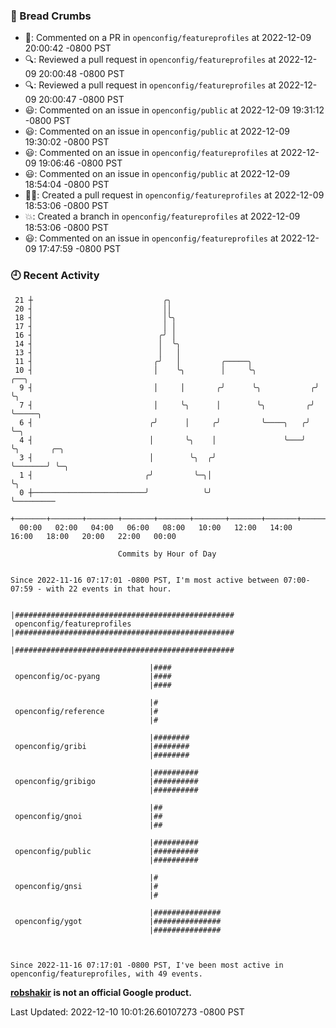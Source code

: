 ### 🍞 Bread Crumbs

 * 💬: Commented on a PR in  `openconfig/featureprofiles` at 2022-12-09 20:00:42 -0800 PST
 * 🔍: Reviewed a pull request in  `openconfig/featureprofiles` at 2022-12-09 20:00:48 -0800 PST
 * 🔍: Reviewed a pull request in  `openconfig/featureprofiles` at 2022-12-09 20:00:47 -0800 PST
 * 😃: Commented on an issue in `openconfig/public` at 2022-12-09 19:31:12 -0800 PST
 * 😃: Commented on an issue in `openconfig/public` at 2022-12-09 19:30:02 -0800 PST
 * 😃: Commented on an issue in `openconfig/featureprofiles` at 2022-12-09 19:06:46 -0800 PST
 * 😃: Commented on an issue in `openconfig/public` at 2022-12-09 18:54:04 -0800 PST
 * ✍🏼: Created a pull request in `openconfig/featureprofiles` at 2022-12-09 18:53:06 -0800 PST
 * 💥: Created a branch in `openconfig/featureprofiles` at 2022-12-09 18:53:06 -0800 PST
 * 😃: Commented on an issue in `openconfig/featureprofiles` at 2022-12-09 17:47:59 -0800 PST

### 🕘 Recent Activity
```
 21 ┼                             ╭╮
 20 ┤                             ││
 18 ┤                             │╰╮
 17 ┤                             │ │
 16 ┤                            ╭╯ │
 14 ┤                            │  ╰╮
 13 ┤                            │   │
 11 ┤                           ╭╯   │         ╭─────╮
 10 ┤                           │    ╰╮        │     ╰╮             ╭──╮
  9 ┤                           │     │       ╭╯      ╰╮           ╭╯  ╰╮
  7 ┤                           │     ╰╮      │        ╰╮         ╭╯    ╰─────╮
  6 ┤                          ╭╯      │     ╭╯         ╰────╮   ╭╯           ╰─╮
  4 ┤                          │       ╰╮    │               ╰───╯              ╰╮       ╭─╮
  3 ┤                          │        ╰╮  ╭╯                                   ╰───────╯ ╰─╮
  1 ┤                         ╭╯         ╰─╮│                                                ╰╮
  0 ┼─────────────────────────╯            ╰╯                                                 ╰─────────
    +───────+───────+───────+───────+───────+───────+───────+───────+───────+───────+───────+───────+────
  00:00   02:00   04:00   06:00   08:00   10:00   12:00   14:00   16:00   18:00   20:00   22:00   00:00   

						Commits by Hour of Day


Since 2022-11-16 07:17:01 -0800 PST, I'm most active between 07:00-07:59 - with 22 events in that hour.

```



```
                               |#################################################
 openconfig/featureprofiles    |#################################################
                               |#################################################

                               |####
 openconfig/oc-pyang           |####
                               |####

                               |#
 openconfig/reference          |#
                               |#

                               |########
 openconfig/gribi              |########
                               |########

                               |##########
 openconfig/gribigo            |##########
                               |##########

                               |##
 openconfig/gnoi               |##
                               |##

                               |##########
 openconfig/public             |##########
                               |##########

                               |#
 openconfig/gnsi               |#
                               |#

                               |###############
 openconfig/ygot               |###############
                               |###############



Since 2022-11-16 07:17:01 -0800 PST, I've been most active in openconfig/featureprofiles, with 49 events.

```
**[robshakir](mailto:robjs@google.com) is not an official Google product.**  


Last Updated: 2022-12-10 10:01:26.60107273 -0800 PST
